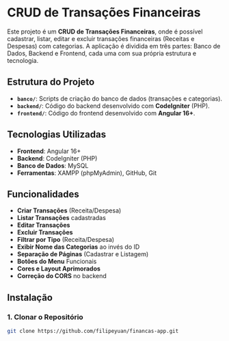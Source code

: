 # CRUD de Transações Financeiras

Este projeto é um **CRUD de Transações Financeiras**, onde é possível cadastrar, listar, editar e excluir transações financeiras (Receitas e Despesas) com categorias. A aplicação é dividida em três partes: Banco de Dados, Backend e Frontend, cada uma com sua própria estrutura e tecnologia.

## Estrutura do Projeto

- **`banco/`**: Scripts de criação do banco de dados (transações e categorias).
- **`backend/`**: Código do backend desenvolvido com **CodeIgniter** (PHP).
- **`frontend/`**: Código do frontend desenvolvido com **Angular 16+**.

## Tecnologias Utilizadas

- **Frontend**: Angular 16+
- **Backend**: CodeIgniter (PHP)
- **Banco de Dados**: MySQL
- **Ferramentas**: XAMPP (phpMyAdmin), GitHub, Git

## Funcionalidades

- **Criar Transações** (Receita/Despesa)
- **Listar Transações** cadastradas
- **Editar Transações**
- **Excluir Transações**
- **Filtrar por Tipo** (Receita/Despesa)
- **Exibir Nome das Categorias** ao invés do ID
- **Separação de Páginas** (Cadastrar e Listagem)
- **Botões do Menu** Funcionais
- **Cores e Layout Aprimorados**
- **Correção do CORS** no backend

## Instalação

### 1. Clonar o Repositório

```bash
git clone https://github.com/filipeyuan/financas-app.git
